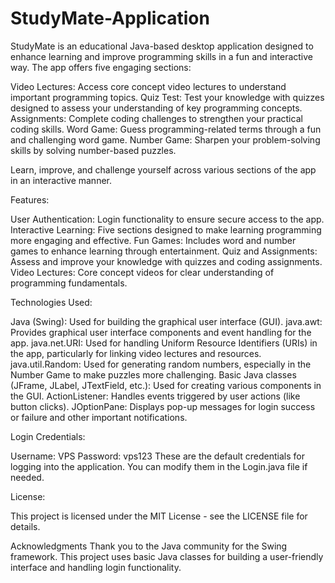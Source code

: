 # StudyMate-Application
StudyMate is an educational Java-based desktop application designed to enhance learning and improve programming skills in a fun and interactive way. The app offers five engaging sections:

Video Lectures: Access core concept video lectures to understand important programming topics.
Quiz Test: Test your knowledge with quizzes designed to assess your understanding of key programming concepts.
Assignments: Complete coding challenges to strengthen your practical coding skills.
Word Game: Guess programming-related terms through a fun and challenging word game.
Number Game: Sharpen your problem-solving skills by solving number-based puzzles.

Learn, improve, and challenge yourself across various sections of the app in an interactive manner.



Features:

User Authentication: Login functionality to ensure secure access to the app.
Interactive Learning: Five sections designed to make learning programming more engaging and effective.
Fun Games: Includes word and number games to enhance learning through entertainment.
Quiz and Assignments: Assess and improve your knowledge with quizzes and coding assignments.
Video Lectures: Core concept videos for clear understanding of programming fundamentals.



Technologies Used:

Java (Swing): Used for building the graphical user interface (GUI).
java.awt: Provides graphical user interface components and event handling for the app.
java.net.URI: Used for handling Uniform Resource Identifiers (URIs) in the app, particularly for linking video lectures and resources.
java.util.Random: Used for generating random numbers, especially in the Number Game to make puzzles more challenging.
Basic Java classes (JFrame, JLabel, JTextField, etc.): Used for creating various components in the GUI.
ActionListener: Handles events triggered by user actions (like button clicks).
JOptionPane: Displays pop-up messages for login success or failure and other important notifications.




Login Credentials:

Username: VPS
Password: vps123
These are the default credentials for logging into the application. You can modify them in the Login.java file if needed.



License:

This project is licensed under the MIT License - see the LICENSE file for details.



Acknowledgments
Thank you to the Java community for the Swing framework.
This project uses basic Java classes for building a user-friendly interface and handling login functionality.
